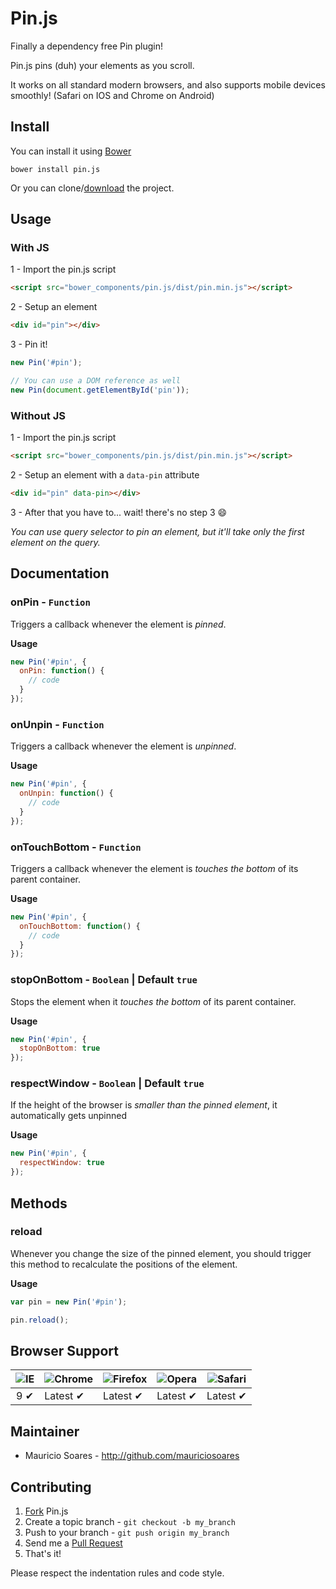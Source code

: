# Pin.js

Finally a dependency free Pin plugin!

Pin.js pins (duh) your elements as you scroll.

It works on all standard modern browsers, and also supports mobile devices smoothly! (Safari on IOS and Chrome on Android)

## Install

You can install it using [Bower](http://bower.io/)

```
bower install pin.js
```

Or you can clone/[download](https://github.com/mauriciosoares/pin.js/archive/master.zip) the project.

## Usage

### With JS

1 - Import the pin.js script

```html
<script src="bower_components/pin.js/dist/pin.min.js"></script>
```

2 - Setup an element

```html
<div id="pin"></div>
```

3 - Pin it!

```js
new Pin('#pin');

// You can use a DOM reference as well
new Pin(document.getElementById('pin'));
```

### Without JS

1 - Import the pin.js script

```html
<script src="bower_components/pin.js/dist/pin.min.js"></script>
```

2 - Setup an element with a `data-pin` attribute

```html
<div id="pin" data-pin></div>
```

3 - After that you have to... wait! there's no step 3 :smile:

_You can use query selector to pin an element, but it'll take only the first element on the query._

## Documentation

### onPin - `Function`
Triggers a callback whenever the element is _pinned_.

__Usage__
```js
new Pin('#pin', {
  onPin: function() {
    // code
  }
});
```

### onUnpin - `Function`
Triggers a callback whenever the element is _unpinned_.

__Usage__
```js
new Pin('#pin', {
  onUnpin: function() {
    // code
  }
});
```

### onTouchBottom - `Function`
Triggers a callback whenever the element is _touches the bottom_ of its parent container.

__Usage__
```js
new Pin('#pin', {
  onTouchBottom: function() {
    // code
  }
});
```

### stopOnBottom - `Boolean` | Default `true`
Stops the element when it _touches the bottom_ of its parent container.

__Usage__
```js
new Pin('#pin', {
  stopOnBottom: true
});
```

### respectWindow - `Boolean` | Default `true`
If the height of the browser is _smaller than the pinned element_, it automatically gets unpinned

__Usage__
```js
new Pin('#pin', {
  respectWindow: true
});
```

## Methods

### reload
Whenever you change the size of the pinned element, you should trigger this method to recalculate the positions of the element.

__Usage__
```js
var pin = new Pin('#pin');

pin.reload();
```

## Browser Support

![IE](https://cloud.githubusercontent.com/assets/398893/3528325/20373e76-078e-11e4-8e3a-1cb86cf506f0.png) | ![Chrome](https://cloud.githubusercontent.com/assets/398893/3528328/23bc7bc4-078e-11e4-8752-ba2809bf5cce.png) | ![Firefox](https://cloud.githubusercontent.com/assets/398893/3528329/26283ab0-078e-11e4-84d4-db2cf1009953.png) | ![Opera](https://cloud.githubusercontent.com/assets/398893/3528330/27ec9fa8-078e-11e4-95cb-709fd11dac16.png) | ![Safari](https://cloud.githubusercontent.com/assets/398893/3528331/29df8618-078e-11e4-8e3e-ed8ac738693f.png)
--- | --- | --- | --- | --- |
<center>9 ✔</center> | Latest ✔ | Latest ✔ | Latest ✔ | Latest ✔ |

## Maintainer

- Mauricio Soares - <http://github.com/mauriciosoares>

## Contributing

1. [Fork](http://help.github.com/forking/) Pin.js
2. Create a topic branch - `git checkout -b my_branch`
3. Push to your branch - `git push origin my_branch`
4. Send me a [Pull Request](https://help.github.com/articles/using-pull-requests)
5. That's it!

Please respect the indentation rules and code style.

